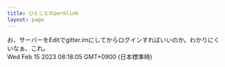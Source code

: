 ```yaml
---
title: ひとことのpermlink
layout: page
---
```

<div class="box" dt="1676416685063">
  お、サーバーをEditでgitter.imにしてからログインすればいいのか。わかりにくいなぁ、これ。
  <div class="content is-small">Wed Feb 15 2023 08:18:05 GMT+0900 (日本標準時)</div>
</div>